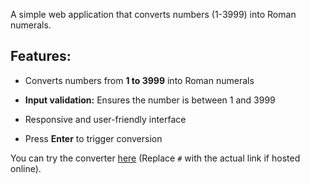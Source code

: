 A simple web application that converts numbers (1-3999) into Roman numerals.

## Features:

- Converts numbers from **1 to 3999** into Roman numerals
  
- **Input validation:** Ensures the number is between 1 and 3999
  
- Responsive and user-friendly interface
  
- Press **Enter** to trigger conversion

You can try the converter [here](#) (Replace `#` with the actual link if hosted online).

